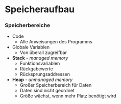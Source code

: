 # Speicheraufbau
### Speicherbereiche
- Code
	- Alle Anweisungen des Programms
- Globale Variablen
	- Von überall zugreifbar
- **Stack** - *managed memory*
	- Funktionsvariablen
	- Rückgabewerte
	- Rücksprungsaddressen
- **Heap** - *unmanaged memory*
	- Großer Speicherbereich für Daten
	- Daten sind nicht geordnet
	- Größe wächst, wenn mehr Platz benötigt wird
